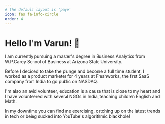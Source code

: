 ```yaml
---
# the default layout is 'page'
icon: fas fa-info-circle
order: 4
---
```


# Hello I'm Varun! 👋
 
I am currently pursuing a master's degree in Business Analytics from W.P.Carey School of Business at Arizona State University. 

Before I decided to take the plunge and become a full time student, I worked as a product marketer for 4 years at Freshworks, the first SaaS company from India to go public on NASDAQ. 

I'm also an avid volunteer, education is a cause that is close to my heart and I have volunteered with several NGOs in India, teaching children English and Math. 

In my downtime you can find me exercising, catching up on the latest trends in tech or being sucked into YouTube's algorithmic blackhole! 


